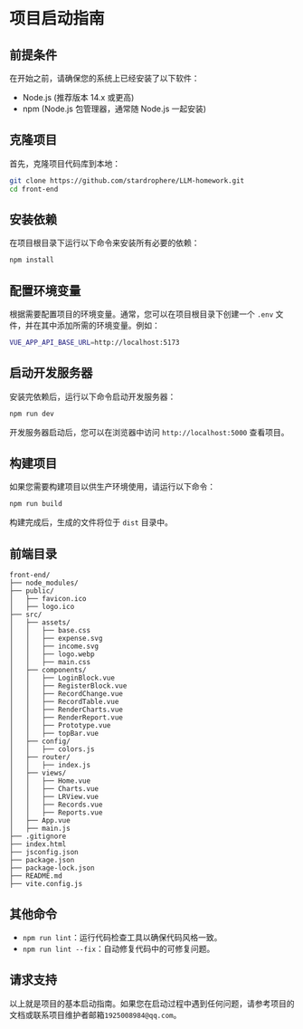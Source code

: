 # 项目启动指南

## 前提条件

在开始之前，请确保您的系统上已经安装了以下软件：

- Node.js (推荐版本 14.x 或更高)
- npm (Node.js 包管理器，通常随 Node.js 一起安装)

## 克隆项目

首先，克隆项目代码库到本地：

```bash
git clone https://github.com/stardrophere/LLM-homework.git
cd front-end
```

## 安装依赖

在项目根目录下运行以下命令来安装所有必要的依赖：

```bash
npm install
```

## 配置环境变量

根据需要配置项目的环境变量。通常，您可以在项目根目录下创建一个 `.env` 文件，并在其中添加所需的环境变量。例如：

```bash
VUE_APP_API_BASE_URL=http://localhost:5173
```

## 启动开发服务器

安装完依赖后，运行以下命令启动开发服务器：

```bash
npm run dev
```

开发服务器启动后，您可以在浏览器中访问 `http://localhost:5000` 查看项目。

## 构建项目

如果您需要构建项目以供生产环境使用，请运行以下命令：

```bash
npm run build
```

构建完成后，生成的文件将位于 `dist` 目录中。

## 前端目录


```
front-end/
├── node_modules/
├── public/
│   ├── favicon.ico
│   ├── logo.ico
├── src/
│   ├── assets/
│   │   ├── base.css
│   │   ├── expense.svg
│   │   ├── income.svg
│   │   ├── logo.webp
│   │   ├── main.css
│   ├── components/
│   │   ├── LoginBlock.vue
│   │   ├── RegisterBlock.vue
│   │   ├── RecordChange.vue
│   │   ├── RecordTable.vue
│   │   ├── RenderCharts.vue
│   │   ├── RenderReport.vue
│   │   ├── Prototype.vue
│   │   ├── topBar.vue
│   ├── config/
│   │   ├── colors.js
│   ├── router/
│   │   ├── index.js
│   ├── views/
│   │   ├── Home.vue
│   │   ├── Charts.vue
│   │   ├── LRView.vue
│   │   ├── Records.vue
│   │   ├── Reports.vue
│   ├── App.vue
│   ├── main.js
├── .gitignore
├── index.html
├── jsconfig.json
├── package.json
├── package-lock.json
├── README.md
├── vite.config.js

```


## 其他命令

- `npm run lint`：运行代码检查工具以确保代码风格一致。
- `npm run lint --fix`：自动修复代码中的可修复问题。

## 请求支持

以上就是项目的基本启动指南。如果您在启动过程中遇到任何问题，请参考项目的文档或联系项目维护者邮箱`1925008984@qq.com`。